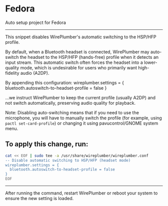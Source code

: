 # Fedora
 Auto setup project for Fedora

-----------------------------------------------------------------------------
This snippet disables WirePlumber's automatic switching to the HSP/HFP profile.

By default, when a Bluetooth headset is connected, WirePlumber may auto-switch the headset to the HSP/HFP (hands-free) profile when it detects an input stream. This automatic switch often forces the headset into a lower-quality mode, which is undesirable for users who primarily want high-fidelity audio (A2DP).

By appending this configuration:
   wireplumber.settings = {
     bluetooth.autoswitch-to-headset-profile = false
   }

...we instruct WirePlumber to keep the current profile (usually A2DP) and not switch automatically, preserving audio quality for playback.

Note: Disabling auto-switching means that if you need to use the microphone, you will have to manually switch the profile (for example, using `pactl set-card-profile`) or changing it using pavucontrol/GNOME system menu.

## To apply this change, run:
```sh
cat << EOF | sudo tee -a /usr/share/wireplumber/wireplumber.conf
-- Disable automatic switching to HSP/HFP (headset mode)
wireplumber.settings = {
  bluetooth.autoswitch-to-headset-profile = false
}
EOF
```

-----------------------------------------------------------------------------
After running the command, restart WirePlumber or reboot your system to ensure the new setting is loaded.
